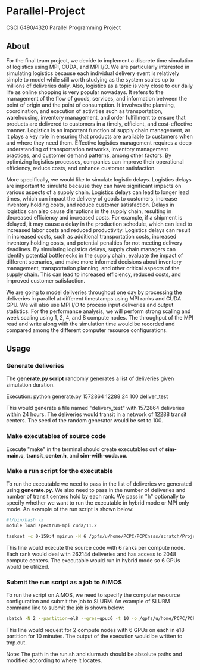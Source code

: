 # Parallel-Project

CSCI 6490/4320 Parallel Programming Project

## About

For the final team project, we decide to implement a discrete time simulation of logistics using MPI, CUDA, and MPI I/O. We are particularly interested in simulating logistics because each individual delivery event is relatively simple to model while still worth studying as the system scales up to millions of deliveries daily. Also, logistics as a topic is very close to our daily life as online shopping is very popular nowadays. It refers to the management of the flow of goods, services, and information between the point of origin and the point of consumption. It involves the planning, coordination, and execution of activities such as transportation, warehousing, inventory management, and order fulfillment to ensure that products are delivered to customers in a timely, efficient, and cost-effective manner. Logistics is an important function of supply chain management, as it plays a key role in ensuring that products are available to customers when and where they need them. Effective logistics management requires a deep understanding of transportation networks, inventory management practices, and customer demand patterns, among other factors. By optimizing logistics processes, companies can improve their operational efficiency, reduce costs, and enhance customer satisfaction.

More specifically, we would like to simulate logistic delays. Logistics delays are important to simulate because they can have significant impacts on various aspects of a supply chain. Logistics delays can lead to longer lead times, which can impact the delivery of goods to customers, increase inventory holding costs, and reduce customer satisfaction. Delays in logistics can also cause disruptions in the supply chain, resulting in decreased efficiency and increased costs. For example, if a shipment is delayed, it may cause a delay in the production schedule, which can lead to increased labor costs and reduced productivity. Logistics delays can result in increased costs, such as additional transportation costs, increased inventory holding costs, and potential penalties for not meeting delivery deadlines. By simulating logistics delays, supply chain managers can identify potential bottlenecks in the supply chain, evaluate the impact of different scenarios, and make more informed decisions about inventory management, transportation planning, and other critical aspects of the supply chain. This can lead to increased efficiency, reduced costs, and improved customer satisfaction.

We are going to model deliveries throughout one day by processing the deliveries in parallel at different timestamps using MPI ranks and CUDA GPU. We will also use MPI I/O to process input deliveries and output statistics. For the performance analysis, we will perform strong scaling and week scaling using 1, 2, 4, and 8 compute nodes. The throughput of the MPI read and write along with the simulation time would be recorded and compared among the different computer resource configurations.

## Usage

### Generate deliveries
The **generate.py script** randomly generates a list of deliveries given simulation duration.

Execution: python generate.py 1572864 12288 24 100 deliver_test 

This would generate a file named "delivery_test" with 1572864 deliveries within 24 hours. The deliveries would transit in a network of 12288 transit centers. The seed of the random generator would be set to 100.

### Make executables of source code

Execute "make" in the terminal should create executables out of **sim-main.c**, **transit_center.h**, and **sim-with-cuda.cu**.

### Make a run script for the executable

To run the executable we need to pass in the list of deliveries we generated using **generate.py**. We also need to pass in the number of deliveries and number of transit centers hold by each rank. We pass in "h" optionally to specify whether we want to run the executable in hybrid mode or MPI only mode. An example of the run script is shown below:

```bash
#!/bin/bash -x
module load spectrum-mpi cuda/11.2

taskset -c 0-159:4 mpirun -N 6 /gpfs/u/home/PCPC/PCPCnsss/scratch/Project/sim-cuda-mpi-exe deliver_test 262144 2048 h
```

This line would execute the source code with 6 ranks per compute node. Each rank would deal with 262144 deliveries and has access to 2048 compute centers. The executable would run in hybrid mode so 6 GPUs would be utilized.

### Submit the run script as a job to AiMOS

To run the script on AiMOS, we need to specify the computer resource configuration and submit the job to SLURM. An example of SLURM command line to submit the job is shown below:

```bash
sbatch -N 2 --partition=el8 --gres=gpu:6 -t 10 -o /gpfs/u/home/PCPC/PCPCnsss/scratch/Project/tmp.out ./run.sh
```

This line would request for 2 compute nodes with 6 GPUs on each  in e18 partition for 10 minutes. The output of the execution would be written to tmp.out.

Note: The path in the run.sh and slurm.sh should be absolute paths and modified according to where it locates. 
